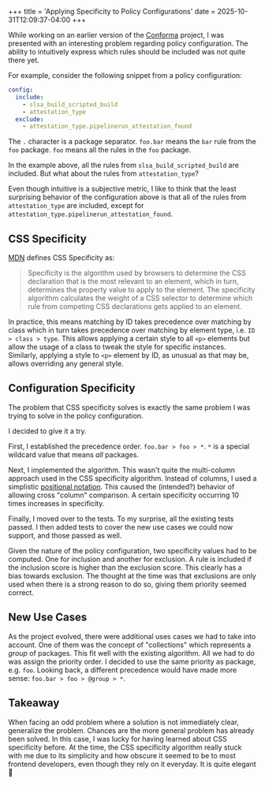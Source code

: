 +++
title = 'Applying Specificity to Policy Configurations'
date = 2025-10-31T12:09:37-04:00
+++

While working on an earlier version of the [Conforma](https://conforma.dev/) project, I was
presented with an interesting problem regarding policy configuration. The ability to intuitively
express which rules should be included was not quite there yet.

For example, consider the following snippet from a policy configuration:

```yaml
config:
  include:
    - slsa_build_scripted_build
    - attestation_type
  exclude:
    - attestation_type.pipelinerun_attestation_found
```

The `.` character is a package separator. `foo.bar` means the `bar` rule from the `foo` package.
`foo` means all the rules in the `foo` package.

In the example above, all the rules from `slsa_build_scripted_build` are included. But what about
the rules from `attestation_type`?

Even though intuitive is a subjective metric, I like to think that the least surprising behavior of
the configuration above is that all of the rules from `attestation_type` are included, except for
`attestation_type.pipelinerun_attestation_found`.

## CSS Specificity

[MDN](https://developer.mozilla.org/en-US/docs/Web/CSS/CSS_cascade/Specificity) defines CSS
Specificity as:

> Specificity is the algorithm used by browsers to determine the CSS declaration that is the most
> relevant to an element, which in turn, determines the property value to apply to the element. The
> specificity algorithm calculates the weight of a CSS selector to determine which rule from
> competing CSS declarations gets applied to an element.

In practice, this means matching by ID takes precedence over matching by class which in turn takes
precedence over matching by element type, i.e. `ID > class > type`. This allows applying a certain
style to all `<p>` elements but allow the usage of a class to tweak the style for specific
instances. Similarly, applying a style to `<p>` element by ID, as unusual as that may be, allows
overriding any general style.

## Configuration Specificity

The problem that CSS specificity solves is exactly the same problem I was trying to solve in the
policy configuration.

I decided to give it a try.

First, I established the precedence order. `foo.bar > foo > *`. `*` is a special wildcard value
that means _all_ packages.

Next, I implemented the algorithm. This wasn't quite the multi-column approach used in the CSS
specificity algorithm. Instead of columns, I used a simplistic [positional
notation](https://en.wikipedia.org/wiki/Positional_notation). This caused the (intended?) behavior
of allowing cross "column" comparison. A certain specificity occurring 10 times increases in
specificity.

Finally, I moved over to the tests. To my surprise, all the existing tests passed. I then added
tests to cover the new use cases we could now support, and those passed as well.

Given the nature of the policy configuration, two specificity values had to be computed. One for
inclusion and another for exclusion. A rule is included if the inclusion score is higher than the
exclusion score. This clearly has a bias towards exclusion. The thought at the time was that
exclusions are only used when there is a strong reason to do so, giving them priority seemed
correct.

## New Use Cases

As the project evolved, there were additional uses cases we had to take into account. One of them
was the concept of "collections" which represents a _group_ of packages. This fit well with the
existing algorithm. All we had to do was assign the priority order. I decided to use the same
priority as package, e.g. `foo`. Looking back, a different precedence would have made more sense:
`foo.bar > foo > @group > *`.

## Takeaway

When facing an odd problem where a solution is not immediately clear, generalize the problem.
Chances are the more general problem has already been solved. In this case, I was lucky for having
learned about CSS specificity before. At the time, the CSS specificity algorithm really stuck with
me due to its simplicity and how obscure it seemed to be to most frontend developers, even though
they rely on it everyday. It is quite elegant 🎩

